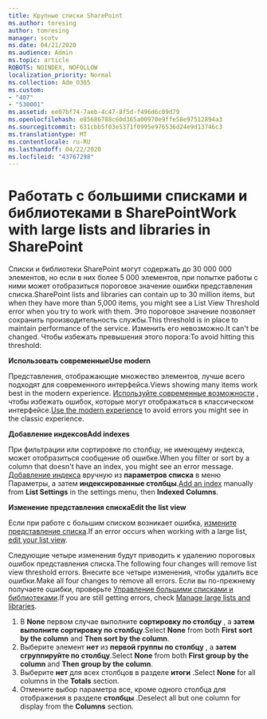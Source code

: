 ```yaml
---
title: Крупные списки SharePoint
ms.author: toresing
author: tomresing
manager: scotv
ms.date: 04/21/2020
ms.audience: Admin
ms.topic: article
ROBOTS: NOINDEX, NOFOLLOW
localization_priority: Normal
ms.collection: Adm_O365
ms.custom:
- "407"
- "530001"
ms.assetid: ee07bf74-7aeb-4c47-8f5d-f496d6c09d79
ms.openlocfilehash: e85686788c60d365a00970e9ffe58e97512894a3
ms.sourcegitcommit: 631cbb5f03e5371f0995e976536d24e9d13746c3
ms.translationtype: MT
ms.contentlocale: ru-RU
ms.lasthandoff: 04/22/2020
ms.locfileid: "43767298"
---
```

# <a name="work-with-large-lists-and-libraries-in-sharepoint"></a><span data-ttu-id="81ca5-102">Работать с большими списками и библиотеками в SharePoint</span><span class="sxs-lookup"><span data-stu-id="81ca5-102">Work with large lists and libraries in SharePoint</span></span>

<span data-ttu-id="81ca5-103">Списки и библиотеки SharePoint могут содержать до 30 000 000 элементов, но если в них более 5 000 элементов, при попытке работы с ними может отобразиться пороговое значение ошибки представления списка.</span><span class="sxs-lookup"><span data-stu-id="81ca5-103">SharePoint lists and libraries can contain up to 30 million items, but when they have more than 5,000 items, you might see a List View Threshold error when you try to work with them.</span></span> <span data-ttu-id="81ca5-104">Это пороговое значение позволяет сохранить производительность службы.</span><span class="sxs-lookup"><span data-stu-id="81ca5-104">This threshold is in place to maintain performance of the service.</span></span> <span data-ttu-id="81ca5-105">Изменить его невозможно.</span><span class="sxs-lookup"><span data-stu-id="81ca5-105">It can't be changed.</span></span> <span data-ttu-id="81ca5-106">Чтобы избежать превышения этого порога:</span><span class="sxs-lookup"><span data-stu-id="81ca5-106">To avoid hitting this threshold:</span></span>

<span data-ttu-id="81ca5-107">**Использовать современные**</span><span class="sxs-lookup"><span data-stu-id="81ca5-107">**Use modern**</span></span>

<span data-ttu-id="81ca5-108">Представления, отображающие множество элементов, лучше всего подходят для современного интерфейса.</span><span class="sxs-lookup"><span data-stu-id="81ca5-108">Views showing many items work best in the modern experience.</span></span> <span data-ttu-id="81ca5-109">[Используйте современные возможности](https://support.office.com/article/66dac24b-4177-4775-bf50-3d267318caa9) , чтобы избежать ошибок, которые могут отображаться в классическом интерфейсе.</span><span class="sxs-lookup"><span data-stu-id="81ca5-109">[Use the modern experience](https://support.office.com/article/66dac24b-4177-4775-bf50-3d267318caa9) to avoid errors you might see in the classic experience.</span></span>

<span data-ttu-id="81ca5-110">**Добавление индексов**</span><span class="sxs-lookup"><span data-stu-id="81ca5-110">**Add indexes**</span></span>

<span data-ttu-id="81ca5-111">При фильтрации или сортировке по столбцу, не имеющему индекса, может отобразиться сообщение об ошибке.</span><span class="sxs-lookup"><span data-stu-id="81ca5-111">When you filter or sort by a column that doesn't have an index, you might see an error message.</span></span> <span data-ttu-id="81ca5-112">[Добавление индекса](https://support.office.com/article/f3f00554-b7dc-44d1-a2ed-d477eac463b0) вручную из **параметров списка** в меню Параметры, а затем **индексированные столбцы**.</span><span class="sxs-lookup"><span data-stu-id="81ca5-112">[Add an index](https://support.office.com/article/f3f00554-b7dc-44d1-a2ed-d477eac463b0) manually from **List Settings** in the settings menu, then **Indexed Columns**.</span></span>

<span data-ttu-id="81ca5-113">**Изменение представления списка**</span><span class="sxs-lookup"><span data-stu-id="81ca5-113">**Edit the list view**</span></span>

<span data-ttu-id="81ca5-114">Если при работе с большим списком возникает ошибка, [измените представление списка](https://support.office.com/article/15916903-e79a-423f-b4e2-02d37e1ff372).</span><span class="sxs-lookup"><span data-stu-id="81ca5-114">If an error occurs when working with a large list, [edit your list view](https://support.office.com/article/15916903-e79a-423f-b4e2-02d37e1ff372).</span></span>

<span data-ttu-id="81ca5-115">Следующие четыре изменения будут приводить к удалению пороговых ошибок представления списка.</span><span class="sxs-lookup"><span data-stu-id="81ca5-115">The following four changes will remove list view threshold errors.</span></span> <span data-ttu-id="81ca5-116">Внесите все четыре изменения, чтобы удалить все ошибки.</span><span class="sxs-lookup"><span data-stu-id="81ca5-116">Make all four changes to remove all errors.</span></span> <span data-ttu-id="81ca5-117">Если вы по-прежнему получаете ошибки, проверьте [Управление большими списками и библиотеками](https://support.office.com/article/B8588DAE-9387-48C2-9248-C24122F07C59).</span><span class="sxs-lookup"><span data-stu-id="81ca5-117">If you are still getting errors, check [Manage large lists and libraries](https://support.office.com/article/B8588DAE-9387-48C2-9248-C24122F07C59).</span></span>

1. <span data-ttu-id="81ca5-118">В **None** первом случае выполните **сортировку по столбцу** , а **затем выполните сортировку по столбцу**.</span><span class="sxs-lookup"><span data-stu-id="81ca5-118">Select **None** from both **First sort by the column** and **Then sort by the column**.</span></span>
2. <span data-ttu-id="81ca5-119">Выберите элемент **нет** из **первой группы по столбцу** , а **затем сгруппируйте по столбцу**.</span><span class="sxs-lookup"><span data-stu-id="81ca5-119">Select **None** from both **First group by the column** and **Then group by the column**.</span></span>
3. <span data-ttu-id="81ca5-120">Выберите **нет** для всех столбцов в разделе **итоги** .</span><span class="sxs-lookup"><span data-stu-id="81ca5-120">Select **None** for all columns in the **Totals** section.</span></span>
4. <span data-ttu-id="81ca5-121">Отмените выбор параметра все, кроме одного столбца для отображения в разделе **столбцы** .</span><span class="sxs-lookup"><span data-stu-id="81ca5-121">Deselect all but one column for display from the **Columns** section.</span></span>

